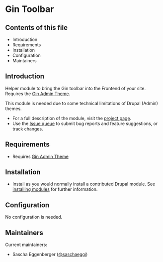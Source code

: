 # Gin Toolbar

## Contents of this file

 - Introduction
 - Requirements
 - Installation
 - Configuration
 - Maintainers
## Introduction

Helper module to bring the Gin toolbar into the Frontend of your site. Requires the [Gin Admin Theme](https://drupal.org/project/gin).

This module is needed due to some technical limitations of Drupal (Admin) themes.

- For a full description of the module, visit the [project page](https://www.drupal.org/project/gin_toolbar).
- Use the [Issue queue](https://www.drupal.org/project/issues/gin_toolbar) to submit bug reports and feature suggestions, or track changes.

## Requirements

- Requires [Gin Admin Theme](https://www.drupal.org/project/gin)

## Installation

 - Install as you would normally install a contributed Drupal module. See [installing modules](https://www.drupal.org/node/895232) for further information.

## Configuration

No configuration is needed.

## Maintainers

Current maintainers:
 * Sascha Eggenberger ([@saschaeggi](https://www.drupal.org/u/saschaeggi))
